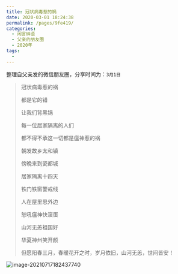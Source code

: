 ```yaml
---
title: 冠状病毒惹的祸
date: 2020-03-01 18:24:38
permalink: /pages/9fe419/
categories:
  - 闲言碎语
  - 父亲的朋友圈
  - 2020年
tags:
  - 
---
```

整理自父亲发的微信朋友圈，分享时间为：`3月1日`

> 冠状病毒惹的祸
>
> 
>
> 都是它的错
>
> 让我们背黑锅
>
> 每一位居家隔离的人们
>
> 都不得不承这一切都是瘟神惹的祸
>
> 
>
> 
>
> 朝发故乡太和镇
>
> 傍晚来到瓷都城
>
> 居家隔离十四天
>
> 铁门铁窗警戒线
>
> 人在屋里思外边
>
> 恕吼瘟神快滚蛋
>
> 山河无恙祖国好
>
> 华夏神州笑开颜
>
> 
>
> 
>
> 
>
> 但愿阳春三月，春暖花开之时，岁月依旧，山河无恙，世间皆安！

![image-20210717182437740](https://tva4.sinaimg.cn/large/008k1Yt0ly1gskcmm1s3sj30fg0ljn24.jpg)